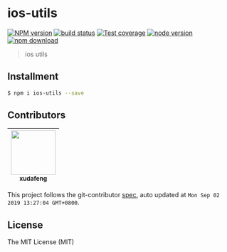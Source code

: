# ios-utils

[![NPM version][npm-image]][npm-url]
[![build status][travis-image]][travis-url]
[![Test coverage][coveralls-image]][coveralls-url]
[![node version][node-image]][node-url]
[![npm download][download-image]][download-url]

[npm-image]: https://img.shields.io/npm/v/ios-utils.svg?style=flat-square
[npm-url]: https://npmjs.org/package/ios-utils
[travis-image]: https://img.shields.io/travis/macacajs/ios-utils.svg?style=flat-square
[travis-url]: https://travis-ci.org/macacajs/ios-utils
[coveralls-image]: https://img.shields.io/coveralls/macacajs/ios-utils.svg?style=flat-square
[coveralls-url]: https://coveralls.io/r/macacajs/ios-utils?branch=master
[node-image]: https://img.shields.io/badge/node.js-%3E=_8-green.svg?style=flat-square
[node-url]: http://nodejs.org/download/
[download-image]: https://img.shields.io/npm/dm/ios-utils.svg?style=flat-square
[download-url]: https://npmjs.org/package/ios-utils

> ios utils

## Installment

```bash
$ npm i ios-utils --save
```

<!-- GITCONTRIBUTOR_START -->

## Contributors

|[<img src="https://avatars1.githubusercontent.com/u/1011681?v=4" width="100px;"/><br/><sub><b>xudafeng</b></sub>](https://github.com/xudafeng)<br/>|
| :---: |


This project follows the git-contributor [spec](https://github.com/xudafeng/git-contributor), auto updated at `Mon Sep 02 2019 13:27:04 GMT+0800`.

<!-- GITCONTRIBUTOR_END -->

## License

The MIT License (MIT)
